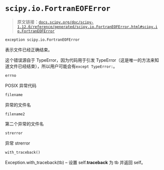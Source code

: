 # `scipy.io.FortranEOFError`

> 原文链接：[`docs.scipy.org/doc/scipy-1.12.0/reference/generated/scipy.io.FortranEOFError.html#scipy.io.FortranEOFError`](https://docs.scipy.org/doc/scipy-1.12.0/reference/generated/scipy.io.FortranEOFError.html#scipy.io.FortranEOFError)

```py
exception scipy.io.FortranEOFError
```

表示文件已经正确结束。

这个错误源自于 TypeError，因为代码用于引发 TypeError（这是唯一的方法来知道文件已经结束），所以用户可能会有`except TypeError:`。

```py
errno
```

POSIX 异常代码

```py
filename
```

异常的文件名

```py
filename2
```

第二个异常的文件名

```py
strerror
```

异常 strerror

```py
with_traceback()
```

Exception.with_traceback(tb) – 设置 self.__traceback__ 为 tb 并返回 self。

